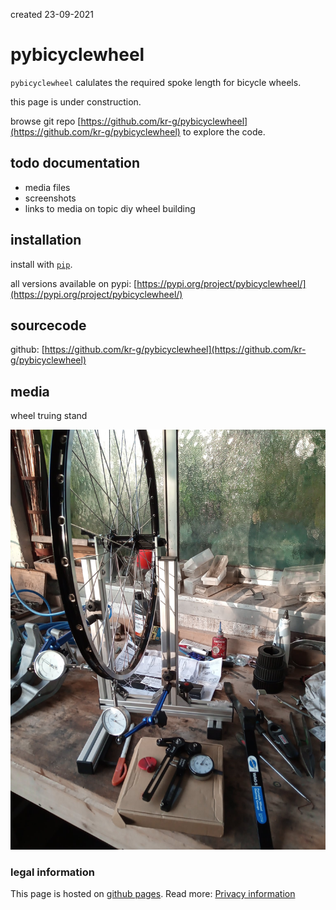 created 23-09-2021

# pybicyclewheel

`pybicyclewheel` calulates the required spoke length for bicycle wheels.

this page is under construction.

browse git repo [https://github.com/kr-g/pybicyclewheel](https://github.com/kr-g/pybicyclewheel) to explore the code.


## todo documentation

- media files
- screenshots
- links to media on topic diy wheel building


## installation

install with [`pip`](https://packaging.python.org/tutorials/installing-packages/).

all versions available on pypi: [https://pypi.org/project/pybicyclewheel/](https://pypi.org/project/pybicyclewheel/)


## sourcecode

github: [https://github.com/kr-g/pybicyclewheel](https://github.com/kr-g/pybicyclewheel)


## media 

wheel truing stand

<img src="./media/wheeltruingstandworkbench.jpg" />



### legal information

This page is hosted on [github pages](https://pages.github.com/).
Read more: [Privacy information](https://help.github.com/en/articles/github-privacy-statement)
  
